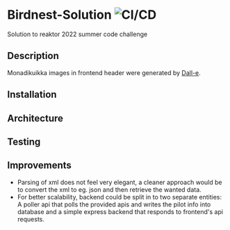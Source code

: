 # Birdnest-Solution ![CI/CD](https://github.com/Melimet/Birdnest-Solution/blob/main/.github/workflows/main.yml/badge.svg)

Solution to reaktor 2022 summer code challenge
## Description
Monadikuikka images in frontend header were generated by [Dall-e](https://labs.openai.com/).
## Installation

## Architecture

## Testing

## Improvements
- Parsing of xml does not feel very elegant, a cleaner approach would be to convert the xml to eg. json and then retrieve the wanted data.
- For better scalability, backend could be split in to two separate entities: A poller api that polls the provided apis and writes the pilot info into database and a simple express backend that responds to frontend's api requests.